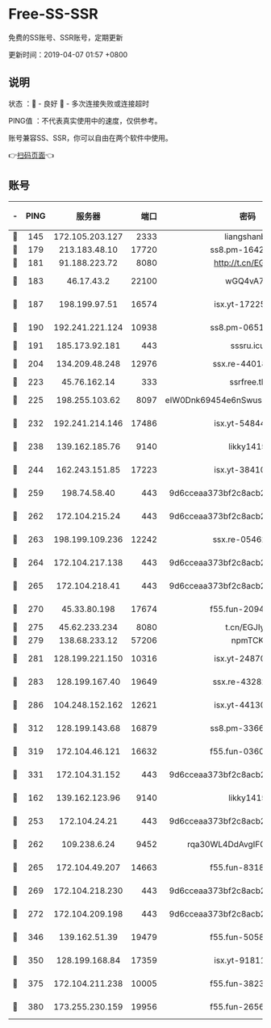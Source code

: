 # Free-SS-SSR

免费的SS账号、SSR账号，定期更新

更新时间：2019-04-07 01:57 +0800

## 说明

状态     ：🙂 - 良好 🙁 - 多次连接失败或连接超时

PING值   ：不代表真实使用中的速度，仅供参考。

账号兼容SS、SSR，你可以自由在两个软件中使用。

👉[扫码页面](https://liesauer.github.io/Free-SS-SSR/)👈

## 账号

|-|PING|服务器|端口|密码|加密方式|区域|
|:----:|:----:|:-----:|-----:|:----:|:----:|:----:|
|🙂|145|172.105.203.127|2333|liangshanbo|chacha20|JP|
|🙂|179|213.183.48.10|17720|ss8.pm-16426576|rc4-md5|RU|
|🙂|181|91.188.223.72|8080|http://t.cn/EGJIyrl|rc4-md5|RU|
|🙂|183|46.17.43.2|22100|wGQ4vA7D|aes-256-gcm|RU|
|🙂|187|198.199.97.51|16574|isx.yt-17225861|aes-256-cfb|US|
|🙂|190|192.241.221.124|10938|ss8.pm-06517363|aes-256-cfb|US|
|🙂|191|185.173.92.181|443|sssru.icu|rc4-md5|RU|
|🙂|204|134.209.48.248|12976|ssx.re-44018010|aes-256-cfb|US|
|🙂|223|45.76.162.14|333|ssrfree.tk|rc4|SG|
|🙂|225|198.255.103.62|8097|eIW0Dnk69454e6nSwuspv9DmS201tQ0D|aes-256-cfb|US|
|🙂|232|192.241.214.146|17486|isx.yt-54844272|aes-256-cfb|US|
|🙂|238|139.162.185.76|9140|likky1415|aes-256-cfb|DE|
|🙂|244|162.243.151.85|17223|isx.yt-38410278|aes-256-cfb|US|
|🙂|259|198.74.58.40|443|9d6cceaa373bf2c8acb22e60b6a58be6|aes-256-cfb|US|
|🙂|262|172.104.215.24|443|9d6cceaa373bf2c8acb22e60b6a58be6|aes-256-cfb|US|
|🙂|263|198.199.109.236|12242|ssx.re-05462515|aes-256-cfb|US|
|🙂|264|172.104.217.138|443|9d6cceaa373bf2c8acb22e60b6a58be6|aes-256-cfb|US|
|🙂|265|172.104.218.41|443|9d6cceaa373bf2c8acb22e60b6a58be6|aes-256-cfb|US|
|🙂|270|45.33.80.198|17674|f55.fun-20948197|aes-256-cfb|US|
|🙂|275|45.62.233.234|8080|t.cn/EGJIyrl|rc4-md5|CA|
|🙂|279|138.68.233.12|57206|npmTCK|rc4-md5|US|
|🙂|281|128.199.221.150|10316|isx.yt-24870485|aes-256-cfb|SG|
|🙂|283|128.199.167.40|19649|ssx.re-43282019|aes-256-cfb|SG|
|🙂|286|104.248.152.162|12621|isx.yt-44130776|aes-256-cfb|SG|
|🙂|312|128.199.143.68|16879|ss8.pm-33663366|aes-256-cfb|SG|
|🙂|319|172.104.46.121|16632|f55.fun-03609182|aes-256-cfb|SG|
|🙂|331|172.104.31.152|443|9d6cceaa373bf2c8acb22e60b6a58be6|aes-256-cfb|US|
|🙂|162|139.162.123.96|9140|likky1415|aes-256-cfb|JP|
|🙂|253|172.104.24.21|443|9d6cceaa373bf2c8acb22e60b6a58be6|aes-256-cfb|US|
|🙂|262|109.238.6.24|9452|rqa30WL4DdAvgIFG6Fs3znzTa|aes-256-cfb|FR|
|🙂|265|172.104.49.207|14663|f55.fun-83188034|aes-256-cfb|SG|
|🙂|269|172.104.218.230|443|9d6cceaa373bf2c8acb22e60b6a58be6|aes-256-cfb|US|
|🙂|272|172.104.209.198|443|9d6cceaa373bf2c8acb22e60b6a58be6|aes-256-cfb|US|
|🙂|346|139.162.51.39|19479|f55.fun-50586096|aes-256-cfb|SG|
|🙂|350|128.199.168.84|17359|isx.yt-91811801|aes-256-cfb|SG|
|🙂|375|172.104.211.238|10005|f55.fun-38234111|aes-256-cfb|US|
|🙂|380|173.255.230.159|19956|f55.fun-26563232|aes-256-cfb|US|
